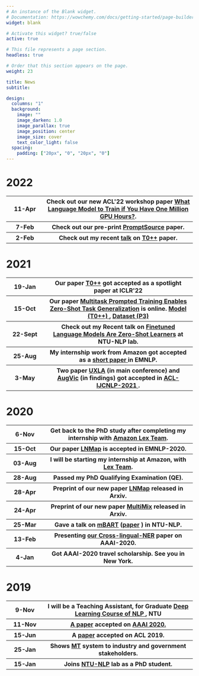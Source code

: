 ```yaml
---
# An instance of the Blank widget.
# Documentation: https://wowchemy.com/docs/getting-started/page-builder/
widget: blank

# Activate this widget? true/false
active: true

# This file represents a page section.
headless: true

# Order that this section appears on the page.
weight: 23

title: News
subtitle:

design:
  columns: "1"
  background:
    image: ""
    image_darken: 1.0
    image_parallax: true
    image_position: center
    image_size: cover
    text_color_light: false
  spacing:
    padding: ["20px", "0", "20px", "0"]
---
```


# 2022

<table class="tg">
  <tr>
    <th class="tg-s268" width="20%">11-Apr</th>
    <th class="tg-s268">Check out our new ACL'22 workshop paper <a href="https://openreview.net/pdf?id=rI7BL3fHIZq">What Language Model to Train if You Have One Million GPU Hours?</a>. </th>
  </tr>
  <tr>
    <th class="tg-s268" width="20%">7-Feb</th>
    <th class="tg-s268">Check out our pre-print <a href="https://arxiv.org/abs/2202.01279">PromptSource</a> paper. </th>
  </tr>
  <tr>
    <th class="tg-s268" width="20%">2-Feb</th>
    <th class="tg-s268">Check out my recent <a href="https://www.dropbox.com/s/i4phu8i9n58v7kd/T0pp.pdf">talk</a> on <a href="https://arxiv.org/abs/2110.08207">T0++</a> paper. </th>
  </tr>
</table>


# 2021

<table class="tg">
  <tr>
    <th class="tg-s268" width="20%">19-Jan</th>
    <th class="tg-s268">Our paper <a href="https://arxiv.org/abs/2110.08207">T0++</a> got accepted as a spotlight paper at ICLR'22 </th>
  </tr>
  <tr>
    <th class="tg-s268" width="20%">15-Oct</th>
    <th class="tg-s268">Our paper <a href="https://arxiv.org/abs/2110.08207">Multitask Prompted Training Enables Zero-Shot Task Generalization</a> is online. <a href="https://huggingface.co/bigscience/T0pp"> Model (T0++) </a>, <a href="https://huggingface.co/datasets/bigscience/P3"> Dataset (P3) </a> </th>
  </tr>
  <tr>
    <th class="tg-s268" width="20%">22-Sept</th>
    <th class="tg-s268">Check out my Recent talk on <a href="https://www.dropbox.com/s/vegvg0srhnkaoes/FLAN.pdf">Finetuned Language Models Are Zero-Shot Learners</a> at NTU-NLP lab. </th>
  </tr>
  <tr>
    <th class="tg-s268" width="20%">25-Aug</th> 
    <th class="tg-s268">My internship work from Amazon got accepted as a <a href="https://arxiv.org/abs/2109.02221"> short paper </a> in EMNLP. </th>
  </tr>
  <tr>
    <th class="tg-s268" width="20%">3-May</th> 
    <th class="tg-s268">Two paper <a href="https://arxiv.org/abs/2004.13240">UXLA</a> (in main conference) and <a href="https://arxiv.org/abs/2106.05141">AugVic</a> (in findings) got accepted in <a href="https://2021.aclweb.org/">ACL-IJCNLP-2021 </a>. </th>
  </tr>
</table>


# 2020

<table class="tg">
 
  <tr>
    <th class="tg-s268" width="20%">6-Nov</th>
    <th class="tg-s268">Get back to the PhD study after completing my internship with <a href="https://aws.amazon.com/lex/">Amazon Lex Team</a>. </th>
  </tr>
  
  <tr>
    <th class="tg-s268" width="20%">15-Oct</th>
    <th class="tg-s268">Our paper <a href="https://arxiv.org/abs/2004.13889">LNMap</a> is accepted in EMNLP-2020. </th>
  </tr>
  <tr>
    <th class="tg-s268" width="20%">03-Aug</th>
    <th class="tg-s268">I will be starting my internship at Amazon, with <a href="https://aws.amazon.com/lex/">Lex Team</a>. </th>
  </tr>
  <tr>
    <th class="tg-s268" width="20%">28-Aug</th>
    <th class="tg-s268">Passed my PhD Qualifying Examination (QE). </th>
  </tr>
  <tr>
    <th class="tg-s268" width="20%">28-Apr</th>
    <th class="tg-s268">Preprint of our new paper <a href="https://arxiv.org/abs/2004.13889">LNMap</a> released in Arxiv. </th>
  </tr>
    <tr>
    <th class="tg-s268" width="20%">24-Apr</th>
    <th class="tg-s268">Preprint of our new paper <a href="https://arxiv.org/abs/2004.13240">MultiMix</a> released in Arxiv. </th>
  </tr>
  </tr>
    <tr>
    <th class="tg-s268" width="20%">25-Mar</th>
    <th class="tg-s268">Gave a talk on  <a href="https://www.dropbox.com/s/ggnfgzoeo90ck1k/mBART.pdf">mBART</a>  (<a href="https://arxiv.org/abs/2001.08210">paper</a> ) in NTU-NLP. </th>
  </tr>
  <tr>
    <th class="tg-s268" width="20%">13-Feb</th>
    <th class="tg-s268">Presenting <a href="https://arxiv.org/abs/1911.09812">our Cross-lingual-NER</a> paper on AAAI-2020. </th>
  </tr>
  <tr>
    <th class="tg-s268">4-Jan</th>
    <th class="tg-s268">Got AAAI-2020 travel scholarship. See you in New York. </th>
  </tr>
</table>


# 2019

  <table class="tg">
  <tr>
    <th class="tg-s268" width="20%">9-Nov</th>
    <th class="tg-s268">I will be a Teaching Assistant, for Graduate <a href="https://ntunlpsg.github.io/ce7455_deep-nlp-20/"> Deep Learning Course of NLP </a>, NTU</th>
  </tr>
  <tr>
    <th class="tg-s268">11-Nov</th>
    <th class="tg-s268"><a href="https://arxiv.org/abs/1911.09812">A  paper</a> accepted on <a href="https://aaai.org/Conferences/AAAI-20/">AAAI 2020.</a> </th>
  </tr>
  <tr>
    <th class="tg-s268">15-Jun</th>
    <th class="tg-s268">A  <a href="https://arxiv.org/abs/1905.05682">paper</a> accepted on ACL 2019. </th>
  </tr>
  <tr>
    <th class="tg-s268">25-Jan</th>
    <th class="tg-s268">Shows <a href="https://ntunlpsg.github.io/project/malay-english-neural-machine-translator/">MT</a> system to industry and government stakeholders.</th>
  </tr>
  <tr>
    <th class="tg-s268">15-Jan</th>
    <th class="tg-s268">Joins <a href="https://ntunlpsg.github.io/">NTU-NLP</a> lab as a PhD student.</th>
  </tr>
</table>
